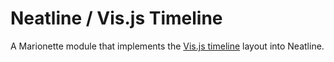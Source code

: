 # Neatline / Vis.js Timeline

A Marionette module that implements the [Vis.js timeline](http://visjs.org/#timeline) layout into Neatline.
